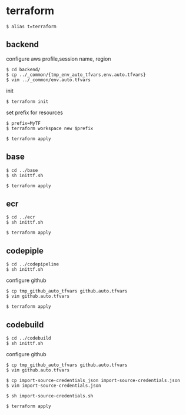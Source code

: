 # terraform

```console
$ alias t=terraform
```

backend
--
configure aws profile,session name, region
```console
$ cd backend/
$ cp ../_common/{tmp_env_auto_tfvars,env.auto.tfvars}
$ vim ../_common/env.auto.tfvars
```


init
```console
$ terraform init
```

set prefix for resources
```console
$ prefix=MyTF
$ terraform workspace new $prefix
```

```console
$ terraform apply 
```

base
--

```console
$ cd ../base
$ sh inittf.sh
```

```console
$ terraform apply 
```

ecr
--

```console
$ cd ../ecr
$ sh inittf.sh
```

```console
$ terraform apply 
```


codepiple
--

```console
$ cd ../codepipeline
$ sh inittf.sh
```
configure github
```console
$ cp tmp_github_auto_tfvars github.auto.tfvars
$ vim github.auto.tfvars
```

```console
$ terraform apply 
```

codebuild
--

```console
$ cd ../codebuild
$ sh inittf.sh
```
configure github
```console
$ cp tmp_github_auto_tfvars github.auto.tfvars
$ vim github.auto.tfvars
```
```console
$ cp import-source-credentials_json import-source-credentials.json
$ vim import-source-credentials.json
```
```console
$ sh import-source-credentials.sh
```

```console
$ terraform apply 
```
